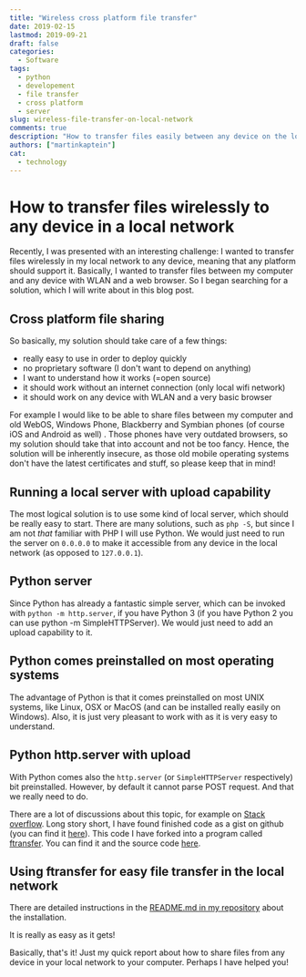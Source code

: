 ```yaml
---
title: "Wireless cross platform file transfer"
date: 2019-02-15
lastmod: 2019-09-21
draft: false
categories:
  - Software
tags:
  - python
  - developement
  - file transfer
  - cross platform
  - server
slug: wireless-file-transfer-on-local-network
comments: true
description: "How to transfer files easily between any device on the local network such as your old phone and your computer using a simple python server with added upload capability."
authors: ["martinkaptein"]
cat:
  - technology
---
```



# How to transfer files wirelessly to any device in a local network

Recently, I was presented with an interesting challenge: I wanted to transfer files wirelessly in my local network to any device, meaning that any platform should support it.
Basically, I wanted to transfer files between my computer and any device with WLAN and a web browser. So I began searching for a solution, which I will write about in this blog post.

## Cross platform file sharing

So basically, my solution should take care of a few things:

- really easy to use in order to deploy quickly
- no proprietary software (I don't want to depend on anything)
- I want to understand how it works (=open source)
- it should work without an internet connection (only local wifi network)
- it should work on any device with WLAN and a very basic browser


For example I would like to be able to share files between my computer and old WebOS, Windows Phone, Blackberry and Symbian phones (of course iOS and Android as well) . Those phones have very outdated browsers, so my solution should take that into account and not be too fancy. Hence, the solution will be inherently insecure, as those old mobile operating systems don't have the latest certificates and stuff, so please keep that in mind!

## Running a local server with upload capability

The most logical solution is to use some kind of local server, which should be really easy to start. There are many solutions, such as `php -S`, but since I am not *that* familiar with PHP I will use Python. We would just need to run the server on `0.0.0.0` to make it accessible from any device in the local network (as opposed to `127.0.0.1`).

## Python server

Since Python has already a fantastic simple server, which can be invoked with `python -m http.server`, if you have Python 3 (if you have Python 2 you can use python -m SimpleHTTPServer). We would just need to add an upload capability to it.

## Python comes preinstalled on most operating systems 

The advantage of Python is that it comes preinstalled on most UNIX systems, like Linux, OSX or MacOS (and can be installed really easily on Windows). Also, it is just very pleasant to work with as it is very easy to understand.

## Python http.server with upload

With Python comes also the `http.server` (or `SimpleHTTPServer` respectively) bit preinstalled. However, by default it cannot parse POST request. And that we really need to do.

There are a lot of discussions about this topic, for example on [Stack overflow](https://stackoverflow.com/questions/20428514/can-one-upload-files-using-python-simplehttpserver-or-cgi).
Long story short, I have found finished code as a gist on github (you can find it [here](https://gist.github.com/UniIsland/3346170)). This code I have forked into a program called [ftransfer](https://github.com/martinkaptein/python-file-transfer). You can find it and the source code [here](https://github.com/martinkaptein/python-file-transfer). 

## Using ftransfer for easy file transfer in the local network

There are detailed instructions in the [README.md in my repository](https://github.com/martinkaptein/python-file-transfer/blob/master/README.md) about the installation.

It is really as easy as it gets!

Basically, that's it! Just my quick report about how to share files from any device in your local network to your computer. Perhaps I have helped you!

